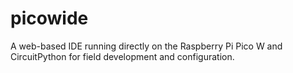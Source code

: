 # picowide
A web-based IDE running directly on the Raspberry Pi Pico W and CircuitPython for field development and configuration.
